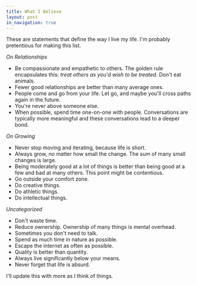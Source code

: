 ```yaml
---
title: What I Believe
layout: post
in_navigation: true
---
```


These are statements that define the way I live my life. I'm probably pretentious for making this list.

*On Relationships*
* Be compassionate and empathetic to others. The golden rule encapsulates this: *treat others as you'd wish to be treated*. Don't eat animals.
* Fewer good relationships are better than many average ones.
* People come and go from your life. Let go, and maybe you'll cross paths again in the future.
* You're never above someone else.
* When possible, spend time one-on-one with people. Conversations are typically more meaningful and these conversations lead to a deeper bond.

*On Growing*
* Never stop moving and iterating, because life is short.
* Always grow, no matter how small the change. The sum of many small changes is large.
* Being moderately good at a lot of things is better than being good at a few and bad at many others. This point might be contentious.
* Go outside your comfort zone.
* Do creative things.
* Do athletic things.
* Do intellectual things.

*Uncategorized*
* Don't waste time.
* Reduce ownership. Ownership of many things is mental overhead.
* Sometimes you don't need to talk.
* Spend as much time in nature as possible.
* Escape the internet as often as possible.
* Quality is better than quantity.
* Always live significantly below your means.
* Never forget that life is absurd.

I'll update this with more as I think of things.
